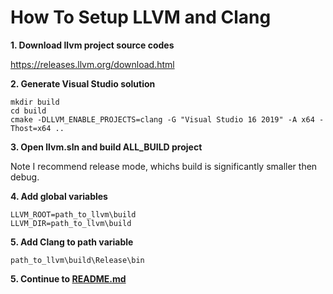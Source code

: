 # How To Setup LLVM and Clang

**1. Download llvm project source codes**

https://releases.llvm.org/download.html

**2. Generate Visual Studio solution**

```
mkdir build
cd build
cmake -DLLVM_ENABLE_PROJECTS=clang -G "Visual Studio 16 2019" -A x64 -Thost=x64 .. 
```

**3. Open llvm.sln and build ALL_BUILD project**

Note I recommend release mode, whichs build is significantly smaller then debug.

**4. Add global variables**

```
LLVM_ROOT=path_to_llvm\build
LLVM_DIR=path_to_llvm\build
```

**5. Add Clang to path variable**
```
path_to_llvm\build\Release\bin
```

**5. Continue to [README.md](README.md)**
